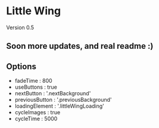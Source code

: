 Little Wing
===========

Version 0.5

Soon more updates, and real readme :)
-------------------------------------


Options
-------

* fadeTime : 800
* useButtons : true
* nextButton : '.nextBackground'
* previousButton : '.previousBackground'
* loadingElement : '.littleWingLoading'
* cycleImages : true
* cycleTime : 5000
